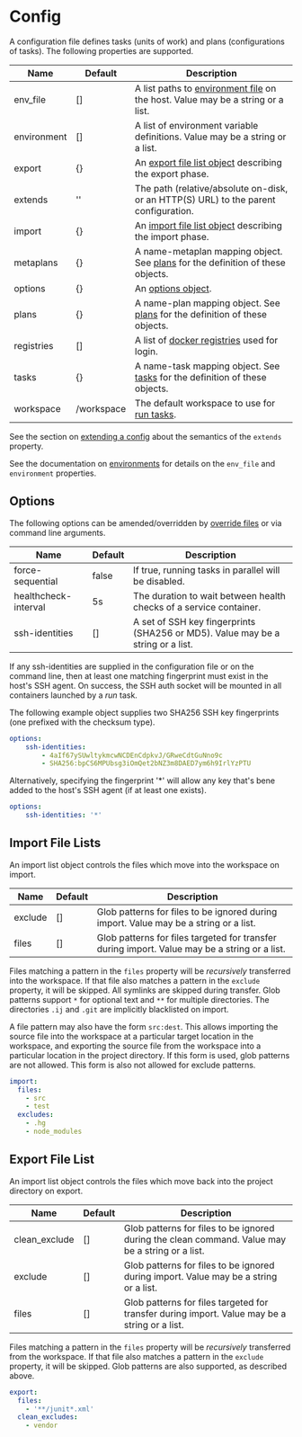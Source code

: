 # Config

A configuration file defines tasks (units of work) and plans (configurations of tasks). The following properties are supported.

| Name        | Default    | Description |
| ----------- | ---------- | ----------- |
| env_file    | []         | A list paths to [environment file](https://github.com/efritz/ij/blob/master/docs/environment.md#user-content-environment-files) on the host. Value may be a string or a list. |
| environment | []         | A list of environment variable definitions. Value may be a string or a list. |
| export      | {}         | An [export file list object](https://github.com/efritz/ij/blob/master/docs/config.md#user-content-export-file-lists) describing the export phase. |
| extends     | ''         | The path (relative/absolute on-disk, or an HTTP(S) URL) to the parent configuration. |
| import      | {}         | An [import file list object](https://github.com/efritz/ij/blob/master/docs/config.md#user-content-import-file-list) describing the import phase. |
| metaplans   | {}         | A name-metaplan mapping object. See [plans](https://github.com/efritz/ij/blob/master/docs/plans.md#user-content-metaplans) for the definition of these objects. |
| options     | {}         | An [options object](https://github.com/efritz/ij/blob/master/docs/config.md#user-content-options). |
| plans       | {}         | A name-plan mapping object. See [plans](https://github.com/efritz/ij/blob/master/docs/plans.md#user-content-plans) for the definition of these objects. |
| registries  | []         | A list of [docker registries](https://github.com/efritz/ij/blob/master/docs/registries.md#user-content-registries) used for login. |
| tasks       | {}         | A name-task mapping object. See [tasks](https://github.com/efritz/ij/blob/master/docs/tasks.md#user-content-tasks) for the definition of these objects. |
| workspace   | /workspace | The default workspace to use for [run tasks](https://github.com/efritz/ij/blob/master/docs/tasks.md#user-content-run-task). |

See the section on [extending a config](https://github.com/efritz/ij/blob/master/docs/extend.md#user-content-extending-a-config) about the semantics of the `extends` property.

See the documentation on [environments](https://github.com/efritz/ij/blob/master/docs/environment.md#user-content-environment) for details on the `env_file` and `environment` properties.

## Options

The following options can be amended/overridden by [override files](https://github.com/efritz/ij/blob/master/docs/override.md#user-content-override-files) or via command line arguments.

| Name                 | Default | Description |
| -------------------- | ------- | ----------- |
| force-sequential     | false   | If true, running tasks in parallel will be disabled. |
| healthcheck-interval | 5s      | The duration to wait between health checks of a service container. |
| ssh-identities       | []      | A set of SSH key fingerprints (SHA256 or MD5). Value may be a string or a list. |

If any ssh-identities are supplied in the configuration file or on the command line, then at least one matching fingerprint must exist in the host's SSH agent. On success, the SSH auth socket will be mounted in all containers launched by a *run* task.

The following example object supplies two SHA256 SSH key fingerprints (one prefixed with the checksum type).

```yaml
options:
    ssh-identities:
        - 4aIf67ySUwltykmcwNCDEnCdpkvJ/GRweCdtGuNno9c
        - SHA256:bpCS6MPUbsg3iOmQet2bNZ3m8DAED7ym6h9IrlYzPTU
```

Alternatively, specifying the fingerprint '*' will allow any key that's bene added to the host's SSH agent (if at least one exists).

```yaml
options:
    ssh-identities: '*'
```

## Import File Lists

An import list object controls the files which move into the workspace on import.

| Name    | Default | Description |
| ------- | ------- | ----------- |
| exclude | []      | Glob patterns for files to be ignored during import. Value may be a string or a list. |
| files   | []      | Glob patterns for files targeted for transfer during import. Value may be a string or a list. |

Files matching a pattern in the `files` property will be *recursively* transferred into the workspace. If that file also matches a pattern in the `exclude` property, it will be skipped. All symlinks are skipped during transfer. Glob patterns support `*` for optional text and `**` for multiple directories. The directories `.ij` and `.git` are implicitly blacklisted on import.

A file pattern may also have the form `src:dest`. This allows importing the source file into the workspace at a particular target location in the workspace, and exporting the source file from the workspace into a particular location in the project directory. If this form is used, glob patterns are not allowed. This form is also not allowed for exclude patterns.

```yaml
import:
  files:
    - src
    - test
  excludes:
    - .hg
    - node_modules
```

## Export File List

An import list object controls the files which move back into the project directory on export.

| Name          | Default | Description |
| ------------- | ------- | ----------- |
| clean_exclude | []      | Glob patterns for files to be ignored during the clean command. Value may be a string or a list. |
| exclude       | []      | Glob patterns for files to be ignored during import. Value may be a string or a list. |
| files         | []      | Glob patterns for files targeted for transfer during import. Value may be a string or a list. |

Files matching a pattern in the `files` property will be *recursively* transferred from the workspace. If that file also matches a pattern in the `exclude` property, it will be skipped. Glob patterns are also supported, as described above.

```yaml
export:
  files:
    - '**/junit*.xml'
  clean_excludes:
    - vendor
```
